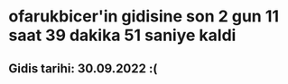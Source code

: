 # ofarukbicer'in gidisine son 2 gun 11 saat 39 dakika 51 saniye kaldi

## Gidis tarihi: 30.09.2022 :(